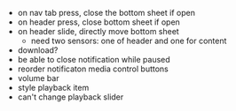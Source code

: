 - on nav tab press, close the bottom sheet if open
- on header press, close bottom sheet if open
- on header slide, directly move bottom sheet
  - need two sensors: one of header and one for content
- download?
- be able to close notification while paused
- reorder notificaton media control buttons
- volume bar
- style playback item
- can't change playback slider
